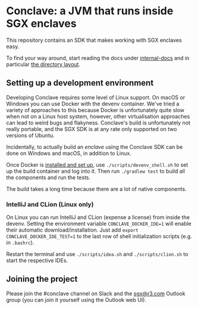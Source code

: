 # Conclave: a JVM that runs inside SGX enclaves

This repository contains an SDK that makes working with SGX enclaves easy.

To find your way around, start reading the docs under [internal-docs](/internal-docs/docs/index.md)
and in particular [the directory layout](/internal-docs/docs/directories.md).

## Setting up a development environment

Developing Conclave requires some level of Linux support. On macOS or Windows you
can use Docker with the devenv container. We've tried a variety of approaches to
this because Docker is unfortunately quite slow when not on a Linux host system,
however, other virtualisation approaches can lead to weird bugs and flakyness.
Conclave's build is unfortunately not really portable, and the SGX SDK is at any
rate only supported on two versions of Ubuntu.

Incidentally, to actually build an _enclave_ using the Conclave SDK can be done on
Windows and macOS, in addition to Linux.

Once Docker is [installed and set up](/internal-docs/docs/index.md#using-the-devenv-container), use `./scripts/devenv_shell.sh` to set up the
build container and log into it. Then run `./gradlew test` to build all the components
and run the tests.

The build takes a long time because there are a lot of native components.

### IntelliJ and CLion (Linux only)
On Linux you can run IntelliJ and CLion (expense a license) from inside the devenv.
Setting the environment variable `CONCLAVE_DOCKER_IDE=1` will enable their automatic download/installation.
Just add `export CONCLAVE_DOCKER_IDE_TEST=1` to the last row of shell initialization scripts (e.g. in `.bashrc`).

Restart the terminal and use `./scripts/idea.sh` and `./scripts/clion.sh` to start the respective IDEs.

## Joining the project

Please join the #conclave channel on Slack and the sgx@r3.com Outlook group (you can join it
yourself using the Outlook web UI).

